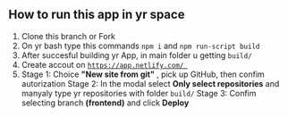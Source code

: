 ## How to run this app in yr space

1. Clone this branch or Fork
2. On yr bash type this commands `npm i` and `npm run-script build`
3. After succesful building yr App, in main folder u getting `build/`
4. Create accout on [`https://app.netlify.com/ `](#Netlify) 
5.  Stage 1:  Choice **"New site from git"** , pick up GitHub, then confim autorization
    Stage 2: In the modal select **Only select repositories** and manyaly type yr repositories with folder `build/`
    Stage 3: Confim selecting branch **(frontend)** and click **Deploy**


